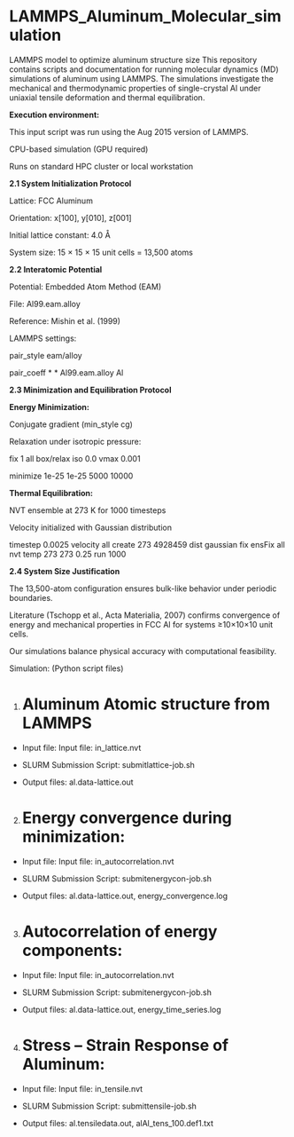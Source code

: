 # LAMMPS_Aluminum_Molecular_simulation

LAMMPS model to optimize aluminum structure size
This repository contains scripts and documentation for running molecular dynamics (MD) simulations of aluminum using LAMMPS.
The simulations investigate the mechanical and thermodynamic properties of single-crystal Al under uniaxial tensile deformation and thermal equilibration.

**Execution environment:**

This input script was run using the Aug 2015 version of LAMMPS.

CPU-based simulation (GPU required)

Runs on standard HPC cluster or local workstation

**2.1 System Initialization Protocol**

Lattice: FCC Aluminum

Orientation: x[100], y[010], z[001]

Initial lattice constant: 4.0 Å

System size: 15 × 15 × 15 unit cells = 13,500 atoms

**2.2 Interatomic Potential**

Potential: Embedded Atom Method (EAM)

File: Al99.eam.alloy

Reference: Mishin et al. (1999)

LAMMPS settings:

pair_style eam/alloy

pair_coeff * * Al99.eam.alloy Al

**2.3 Minimization and Equilibration Protocol**

**Energy Minimization:**

Conjugate gradient (min_style cg)

Relaxation under isotropic pressure:

fix 1 all box/relax iso 0.0 vmax 0.001

minimize 1e-25 1e-25 5000 10000

**Thermal Equilibration:**

NVT ensemble at 273 K for 1000 timesteps

Velocity initialized with Gaussian distribution

timestep 0.0025
velocity all create 273 4928459 dist gaussian
fix ensFix all nvt temp 273 273 0.25
run 1000

**2.4 System Size Justification**

The 13,500-atom configuration ensures bulk-like behavior under periodic boundaries.

Literature (Tschopp et al., Acta Materialia, 2007) confirms convergence of energy and mechanical properties in FCC Al for systems ≥10×10×10 unit cells.

Our simulations balance physical accuracy with computational feasibility.

Simulation: (Python script files)

1.	# Aluminum Atomic structure from LAMMPS
   
-	Input file: Input file: in_lattice.nvt
  
-	SLURM Submission Script: submitlattice-job.sh
  
-	Output files: al.data-lattice.out
  
2.	# Energy convergence during minimization:
   
-	Input file: Input file: in_autocorrelation.nvt
  
-	SLURM Submission Script: submitenergycon-job.sh
  
-	Output files: al.data-lattice.out, energy_convergence.log
  
3.	# Autocorrelation of energy components:
   
-	Input file: Input file: in_autocorrelation.nvt
  
-	SLURM Submission Script: submitenergycon-job.sh
  
-	Output files: al.data-lattice.out, energy_time_series.log
  
4.	# Stress – Strain Response of Aluminum:
   
-	Input file: Input file: in_tensile.nvt
  
-	SLURM Submission Script: submittensile-job.sh
  
-	Output files: al.tensiledata.out, alAl_tens_100.def1.txt
